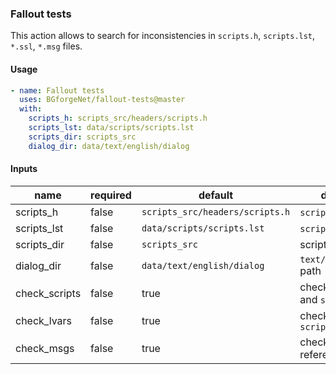 ### Fallout tests

This action allows to search for inconsistencies in `scripts.h`, `scripts.lst`, `*.ssl`, `*.msg` files.

#### Usage

```yaml
- name: Fallout tests
  uses: BGforgeNet/fallout-tests@master
  with:
    scripts_h: scripts_src/headers/scripts.h
    scripts_lst: data/scripts/scripts.lst
    scripts_dir: scripts_src
    dialog_dir: data/text/english/dialog
```

#### Inputs

| name          | required | default                         | description                         |
| ------------- | -------- | ------------------------------- | ----------------------------------- |
| scripts_h     | false    | `scripts_src/headers/scripts.h` | `scripts.h` path                    |
| scripts_lst   | false    | `data/scripts/scripts.lst`      | `scripts.lst` path                  |
| scripts_dir   | false    | `scripts_src`                   | scripts directory                   |
| dialog_dir    | false    | `data/text/english/dialog`      | `text/english/dialog` path          |
| check_scripts | false    | true                            | check `scripts.h` and `scripts.lst` |
| check_lvars   | false    | true                            | check LVARs vs `scripts.lst`        |
| check_msgs    | false    | true                            | check @ `msg` references in scripts |
